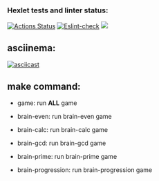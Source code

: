 ### Hexlet tests and linter status:
[![Actions Status](https://github.com/Kaibl/frontend-project-lvl1/workflows/hexlet-check/badge.svg)](https://github.com/Kaibl/frontend-project-lvl1/actions)
[![Eslint-check](https://github.com/Kaibl/frontend-project-lvl1/actions/workflows/Esclint-check.yml/badge.svg)](https://github.com/Kaibl/frontend-project-lvl1/actions/workflows/Esclint-check.yml)
 <a href="https://codeclimate.com/github/codeclimate/codeclimate/maintainability"><img src="https://api.codeclimate.com/v1/badges/a99a88d28ad37a79dbf6/maintainability" /></a>
 
## asciinema:
[![asciicast](https://asciinema.org/a/iSprZP1n6MEL1h8FHgEmh20LU.svg)](https://asciinema.org/a/iSprZP1n6MEL1h8FHgEmh20LU)

## make command:
* game:
	run **ALL** game
* brain-even:
run brain-even game

* brain-calc:
	run brain-calc game

* brain-gcd:
  run brain-gcd game

* brain-prime:
	run brain-prime game

* brain-progression:
	run brain-progression game
